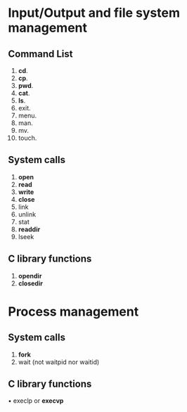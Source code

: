 # Input/Output and file system management
## Command List
1. **cd**.
2. **cp**.
3. **pwd**.
4. **cat**.
5. **ls**.
6. exit.
7. menu.
8. man.
9. mv.
10. touch.

## System calls
1. **open**
2. **read**
3. **write**
4. **close**
5. link
6. unlink
7. stat
8. **readdir**
9. lseek

## C library functions
1. **opendir**
2. **closedir**

# Process management
## System calls
1. **fork**
2. wait (not waitpid nor waitid)

## C library functions
• execlp or **execvp**
